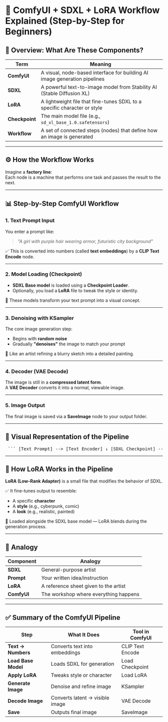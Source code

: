 # 🧠 ComfyUI + SDXL + LoRA Workflow Explained (Step-by-Step for Beginners)

## 🧠 Overview: What Are These Components?

| Term         | Meaning                                                                 |
|--------------|-------------------------------------------------------------------------|
| **ComfyUI**  | A visual, node-based interface for building AI image generation pipelines |
| **SDXL**     | A powerful text-to-image model from Stability AI (Stable Diffusion XL)   |
| **LoRA**     | A lightweight file that fine-tunes SDXL to a specific character or style |
| **Checkpoint** | The main model file (e.g., `sd_xl_base_1.0.safetensors`)               |
| **Workflow** | A set of connected steps (nodes) that define how an image is generated  |

---

## ⚙️ How the Workflow Works

Imagine a **factory line**:  
Each node is a machine that performs one task and passes the result to the next.

---

## 📊 Step-by-Step ComfyUI Workflow

### 1. **Text Prompt Input**

You enter a prompt like:

> *"A girl with purple hair wearing armor, futuristic city background"*

✅ This is converted into numbers (called **text embeddings**) by a **CLIP Text Encode** node.

---

### 2. **Model Loading (Checkpoint)**

- **SDXL Base model** is loaded using a **Checkpoint Loader**.
- Optionally, you load a **LoRA** file to tweak the style or identity.

📌 These models transform your text prompt into a visual concept.

---

### 3. **Denoising with KSampler**

The core image generation step:
- Begins with **random noise**
- Gradually **"denoises"** the image to match your prompt

📌 Like an artist refining a blurry sketch into a detailed painting.

---

### 4. **Decoder (VAE Decode)**

The image is still in a **compressed latent form**.  
A **VAE Decoder** converts it into a normal, viewable image.

---

### 5. **Image Output**

The final image is saved via a **SaveImage** node to your output folder.

---

## 🔗 Visual Representation of the Pipeline

<pre lang="md"> ``` [Text Prompt] --> [Text Encoder] ↓ [SDXL Checkpoint] --> [UNet Generator + LoRA] ↓ --> [KSampler (denoising)] ↓ --> [VAE Decode] ↓ --> [SaveImage] ``` </pre>

---

## 🧩 How LoRA Works in the Pipeline

**LoRA (Low-Rank Adapter)** is a small file that modifies the behavior of SDXL.

✅ It fine-tunes output to resemble:
- A specific **character**
- A **style** (e.g., cyberpunk, comic)
- A **look** (e.g., realistic, painted)

📌 Loaded alongside the SDXL base model — LoRA blends during the generation process.

---

## 🧠 Analogy

| Component      | Analogy                                |
|----------------|-----------------------------------------|
| **SDXL**       | General-purpose artist                  |
| **Prompt**     | Your written idea/instruction           |
| **LoRA**       | A reference sheet given to the artist   |
| **ComfyUI**    | The workshop where everything happens   |

---

## ✅ Summary of the ComfyUI Pipeline

| Step            | What It Does                                | Tool in ComfyUI      |
|------------------|----------------------------------------------|-----------------------|
| **Text → Numbers** | Converts text into embeddings               | CLIP Text Encode      |
| **Load Base Model** | Loads SDXL for generation                  | Load Checkpoint       |
| **Apply LoRA**     | Tweaks style or character                   | Load LoRA             |
| **Generate Image** | Denoise and refine image                    | KSampler              |
| **Decode Image**   | Converts latent → visible image             | VAE Decode            |
| **Save**           | Outputs final image                         | SaveImage             |
